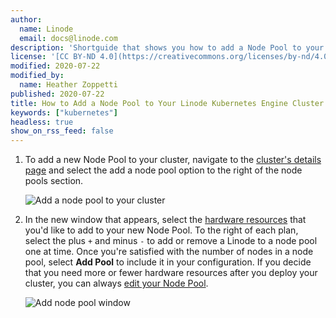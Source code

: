 ```yaml
---
author:
  name: Linode
  email: docs@linode.com
description: 'Shortguide that shows you how to add a Node Pool to your Linode Kubernetes Engine cluster.'
license: '[CC BY-ND 4.0](https://creativecommons.org/licenses/by-nd/4.0)'
modified: 2020-07-22
modified_by:
  name: Heather Zoppetti
published: 2020-07-22
title: How to Add a Node Pool to Your Linode Kubernetes Engine Cluster
keywords: ["kubernetes"]
headless: true
show_on_rss_feed: false
---
```


1. To add a new Node Pool to your cluster, navigate to the [cluster's details page](/docs/kubernetes/deploy-and-manage-a-cluster-with-linode-kubernetes-engine-a-tutorial/#access-your-cluster-s-details-page) and select the add a node pool option to the right of the node pools section.

    ![Add a node pool to your cluster](add-node-pool-cluster.png "Add a node pool to your cluster")

1. In the new window that appears, select the [hardware resources](/docs/platform/how-to-choose-a-linode-plan/#hardware-resource-definitions) that you'd like to add to your new Node Pool. To the right of each plan, select the plus `+` and minus `-` to add or remove a Linode to a node pool one at time. Once you're satisfied with the number of nodes in a node pool, select **Add Pool** to include it in your configuration. If you decide that you need more or fewer hardware resources after you deploy your cluster, you can always [edit your Node Pool](/docs/kubernetes/deploy-and-manage-a-cluster-with-linode-kubernetes-engine-a-tutorial/#edit-or-remove-existing-node-pools).

    ![Add node pool window](view-add-pool-window.png "Add node pool window")
